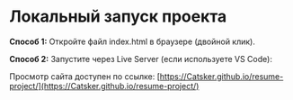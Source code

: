 # Локальный запуск проекта

**Способ 1:** Откройте файл index.html в браузере (двойной клик).

**Способ 2:** Запустите через Live Server (если используете VS Code):

Просмотр сайта доступен по ссылке: [https://Catsker.github.io/resume-project/](https://Catsker.github.io/resume-project/)
